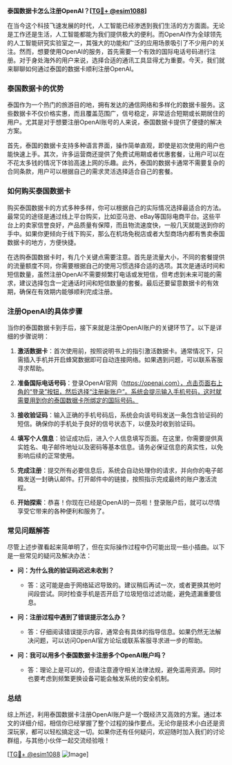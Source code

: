 **泰国数据卡怎么注册OpenAI？[[TG💪+ @esim1088](https://t.me/s/esim1088)]**

在当今这个科技飞速发展的时代，人工智能已经渗透到我们生活的方方面面。无论是工作还是生活，人工智能都能为我们提供极大的便利。而OpenAI作为全球领先的人工智能研究实验室之一，其强大的功能和广泛的应用场景吸引了不少用户的关注。然而，想要使用OpenAI的服务，首先需要一个有效的国际电话号码进行注册。对于身处海外的用户来说，选择合适的通讯工具显得尤为重要。今天，我们就来聊聊如何通过泰国的数据卡顺利注册OpenAI。

### 泰国数据卡的优势

泰国作为一个热门的旅游目的地，拥有发达的通信网络和多样化的数据卡服务。这些数据卡不仅价格实惠，而且覆盖范围广，信号稳定，非常适合短期或长期居住的用户。尤其是对于想要注册OpenAI账号的人来说，泰国数据卡提供了便捷的解决方案。

首先，泰国的数据卡支持多种语言界面，操作简单直观，即使是初次使用的用户也能快速上手。其次，许多运营商还提供了免费试用期或者优惠套餐，让用户可以在不花太多钱的情况下体验高速上网的乐趣。此外，泰国的数据卡通常不需要复杂的合同条款，用户可以根据自己的需求灵活选择适合自己的套餐。

### 如何购买泰国数据卡

购买泰国数据卡的方式多种多样，你可以根据自己的实际情况选择最适合的方法。最常见的途径是通过线上平台购买，比如亚马逊、eBay等国际电商平台。这些平台上的卖家信誉良好，产品质量有保障，而且物流速度快，一般几天就能送到你的手中。如果你更倾向于线下购买，那么在机场免税店或者大型商场内都有售卖泰国数据卡的地方，方便快捷。

在选购泰国数据卡时，有几个关键点需要注意。首先是流量大小，不同的套餐提供的流量额度不同，你需要根据自己的使用习惯选择合适的选项。其次是通话时间和短信数量，虽然注册OpenAI不需要频繁打电话或发短信，但考虑到未来可能的需求，建议选择包含一定通话时间和短信数量的套餐。最后还要留意数据卡的有效期，确保在有效期内能够顺利完成注册。

### 注册OpenAI的具体步骤

当你的泰国数据卡到手后，接下来就是注册OpenAI账户的关键环节了。以下是详细的步骤说明：

1. **激活数据卡**：首次使用前，按照说明书上的指引激活数据卡。通常情况下，只需插入手机并开启蜂窝数据即可自动连接网络。如果遇到问题，可以联系客服寻求帮助。

2. **准备国际电话号码**：登录OpenAI官网（https://openai.com），点击页面右上角的“登录”按钮，然后选择“注册新账户”。系统会提示输入手机号码，这时就需要用到你的泰国数据卡所绑定的国际号码。

3. **接收验证码**：输入正确的手机号码后，系统会向该号码发送一条包含验证码的短信。确保你的手机处于良好的信号状态下，以便及时收到验证码。

4. **填写个人信息**：验证成功后，进入个人信息填写页面。在这里，你需要提供真实姓名、电子邮件地址以及密码等基本信息。请务必保证信息的真实性，以免影响后续的正常使用。

5. **完成注册**：提交所有必要信息后，系统会自动处理你的请求，并向你的电子邮箱发送一封确认邮件。打开邮件中的链接，按照指示完成最终的账户激活流程。

6. **开始探索**：恭喜！你现在已经是OpenAI的一员啦！登录账户后，就可以尽情享受它带来的各种便利和服务了。

### 常见问题解答

尽管上述步骤看起来简单明了，但在实际操作过程中仍可能出现一些小插曲。以下是一些常见的疑问及解决办法：

- **问：为什么我的验证码迟迟未收到？**
  - 答：这可能是由于网络延迟导致的。建议稍后再试一次，或者更换其他时间段尝试。同时检查手机是否开启了垃圾短信过滤功能，避免遗漏重要信息。

- **问：注册过程中遇到了错误提示怎么办？**
  - 答：仔细阅读错误提示内容，通常会有具体的指导信息。如果仍然无法解决问题，可以访问OpenAI官方论坛或联系客服寻求进一步的帮助。

- **问：我可以用多个泰国数据卡注册多个OpenAI账户吗？**
  - 答：理论上是可以的，但请注意遵守相关法律法规，避免滥用资源。同时也要考虑到频繁更换设备可能会触发系统的安全机制。

### 总结

综上所述，利用泰国数据卡注册OpenAI账户是一个既经济又高效的方案。通过本文的详细介绍，相信你已经掌握了整个过程的操作要点。无论你是技术小白还是资深玩家，都可以轻松搞定这一切。如果你还有任何疑问，欢迎随时加入我们的讨论群组，与其他小伙伴一起交流经验哦！

[[TG💪+ @esim1088](https://t.me/s/esim1088) ![Image](https://i.postimg.cc/4NQfJmqS/Snipaste-2025-05-13-00-14-12.png)]
